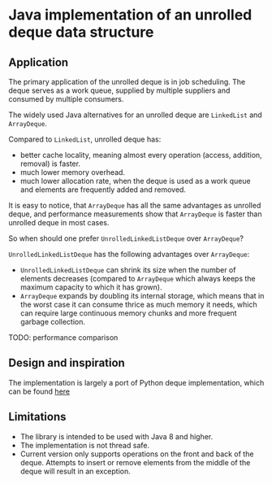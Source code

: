 # Java implementation of an unrolled deque data structure

## Application

The primary application of the unrolled deque is in job scheduling. 
The deque serves as a  work queue, supplied by multiple suppliers and consumed by multiple consumers. 

The widely used Java alternatives for an unrolled deque are `LinkedList` and `ArrayDeque`.

Compared to `LinkedList`, unrolled deque has:
* better cache locality, meaning almost every operation (access, addition, removal) is faster.
* much lower memory overhead.
* much lower allocation rate, when the deque is used as a work queue and elements are frequently added and removed.

It is easy to notice, that `ArrayDeque` has all the same advantages as unrolled deque, 
and performance measurements show that `ArrayDeque` is faster than unrolled deque in most cases.

So when should one prefer `UnrolledLinkedListDeque` over `ArrayDeque`?

`UnrolledLinkedListDeque` has the following advantages over `ArrayDeque`:

* `UnrolledLinkedListDeque` can shrink its size when the number of elements decreases 
(compared to `ArrayDeque` which always keeps the maximum capacity to which it has grown).
* `ArrayDeque` expands by doubling its internal storage, which means that in the worst case it can consume thrice as much memory it needs,
which can require large continuous memory chunks and more frequent garbage collection.

TODO: performance comparison

## Design and inspiration

The implementation is largely a port of Python deque implementation, which
can be found [here](https://github.com/python/cpython/blob/v3.11.4/Modules/_collectionsmodule.c)

## Limitations
- The library is intended to be used with Java 8 and higher.
- The implementation is not thread safe.
- Current version only supports operations on the front and back of the deque. 
Attempts to insert or remove elements from the middle of the deque will result in an exception.